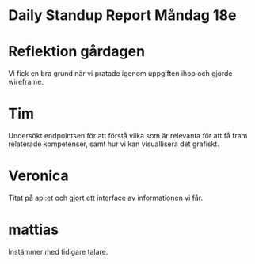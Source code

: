 # Daily Standup Report Måndag 18e
    
# Reflektion gårdagen   

Vi fick en bra grund när vi pratade igenom uppgiften ihop och gjorde wireframe.

# Tim

Undersökt endpointsen för att förstå vilka som är relevanta för att få fram relaterade kompetenser, samt hur vi kan visuallisera det grafiskt.

# Veronica

Titat på api:et och gjort ett interface av informationen vi får. 

# mattias

Instämmer med tidigare talare.
